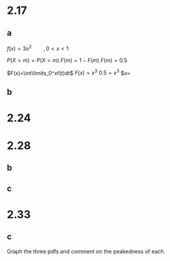 # 2.17

## a

$f(x)=3x^2\qquad,0<x<1$

$P(X>m)=P(X<m)$
$F(m)=1-F(m)$
$F(m)=0.5$

$F(x)=\int\limits_0^xf(t)dt$
$F(x)=x^3$
$0.5=x^3$
$x=

## b


# 2.24

# 2.28
## b

## c

# 2.33
## c
Graph the three pdfs and comment on the peakedness of each